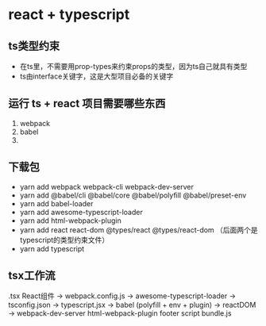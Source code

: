# react + typescript

 ## ts类型约束
  - 在ts里，不需要用prop-types来约束props的类型，因为ts自己就具有类型
  - ts由interface关键字，这是大型项目必备的关键字

 ## 运行 ts + react 项目需要哪些东西
  1. webpack    
  2. babel
  3. 

 ## 下载包
  - yarn add webpack webpack-cli webpack-dev-server
  - yarn add @babel/cli @babel/core @babel/polyfill @babel/preset-env
  - yarn add babel-loader
  - yarn add awesome-typescript-loader
  - yarn add html-webpack-plugin
  - yarn add react react-dom @types/react @types/react-dom  （后面两个是typescript的类型约束文件）
  - yarn add typescript

 ## tsx工作流
  .tsx React组件  ->  webpack.config.js -> awesome-typescript-loader  -> tsconfig.json -> typescript.jsx
   -> babel (polyfill + env + plugin) -> reactDOM -> webpack-dev-server  html-webpack-plugin  footer 
    script bundle.js